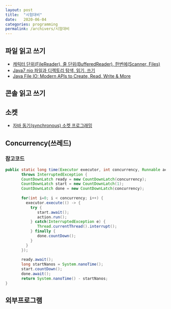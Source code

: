 ```yaml
---
layout: post
title:  "시험대비"
date:   2020-06-04
categories: programming
permalink: /archivers/시험대비
---
```


## 파일 읽고 쓰기
- [캐릭터 단위(FileReader), 줄 단위(BufferedReader), 한번에(Scanner, Files)](https://jeong-pro.tistory.com/69)
- [Java7 nio 파일과 디렉토리 탐색, 읽기, 쓰기](http://blog.naver.com/PostView.nhn?blogId=minis24&logNo=220686733911&parentCategoryNo=&categoryNo=82&viewDate=&isShowPopularPosts=false&from=postView)
- [Java File IO: Modern APIs to Create, Read, Write & More](https://www.marcobehler.com/guides/java-files)

## 콘솔 읽고 쓰기

## 소켓
- [자바 동기(synchronous) 소켓 프로그래밍](https://jdm.kr/blog/154)

## Concurrency(쓰레드)
### 참고코드
  ```java
  public static long time(Executor executor, int concurrency, Runnable action)
         throws InterruptedException {
         CountDownLatch ready = new CountDownLatch(concurrency);
         CountDownLatch start = new CountDownLatch(1);
         CountDownLatch done = new CountDownLatch(concurrency);
         
         for(int i=0; i < concurrency; i++) {
           executor.execute(() -> {
             try {
                start.await();
                action.run();
             } catch(InterruptedException e) {
                Thread.currentThread().interrupt();
             } finally {
                done.countDown();
             }
           }
         });
         
         ready.await();
         long startNanos = System.nanoTime();
         start.countDown();
         done.await();
         return System.nanoTime() - startNanos;
  }
  ```

## 외부프로그램
